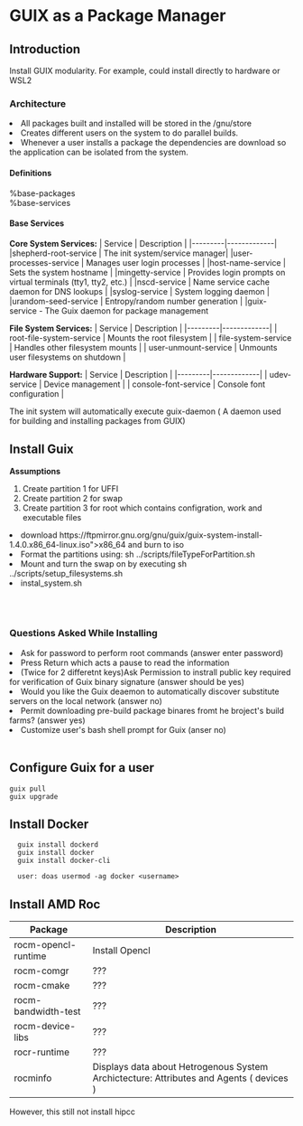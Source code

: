 # GUIX as a Package Manager

## Introduction

Install GUIX modularity.  For example, could install directly to hardware or WSL2

### Architecture 
<li>All packages built and installed  will be stored in the /gnu/store</li>
<li>Creates different users on the system to do parallel builds.</li>
<li>Whenever a user installs a package the dependencies are download so the application can be isolated from the system.</li>

#### Definitions
%base-packages<br>
%base-services

#### Base Services
<b>Core System Services:</b>
| Service | Description |
|---------|-------------|
|shepherd-root-service | The init system/service manager|
|user-processes-service | Manages user login processes |
|host-name-service | Sets the system hostname |
|mingetty-service | Provides login prompts on virtual terminals (tty1, tty2, etc.) |
|nscd-service | Name service cache daemon for DNS lookups |
|syslog-service |  System logging daemon |
|urandom-seed-service |  Entropy/random number generation |
|guix-service - The Guix daemon for package management

<b>File System Services:</b>
| Service | Description |
|---------|-------------|
| root-file-system-service |  Mounts the root filesystem |
| file-system-service | Handles other filesystem mounts |
| user-unmount-service | Unmounts user filesystems on shutdown |

<b>Hardware Support:</b>
| Service | Description |
|---------|-------------|
| udev-service |  Device management |
| console-font-service |  Console font configuration |



The init system will automatically execute guix-daemon ( A daemon used for building and installing packages from GUIX)

## Install Guix

<b>Assumptions</b>
<ol>
  <li>Create partition 1 for UFFI</li>
  <li>Create partition 2 for swap</li>
  <li>Create partition 3 for root which contains configration, work and executable files </li>
</ol>

<li>download https://ftpmirror.gnu.org/gnu/guix/guix-system-install-1.4.0.x86_64-linux.iso">x86_64 and burn to iso</li>
<li>Format the partitions using: sh ../scripts/fileTypeForPartition.sh</li>
<li>Mount and turn the swap on by executing sh ../scripts/setup_filesystems.sh</li>
<li>instal_system.sh</li>

<br><br>
### Questions Asked While Installing
<li>Ask for password to perform root commands (answer enter password)</li>
<li>Press Return which acts a pause to read the information</li>
<li>(Twice for 2 differetnt keys)Ask Permission to instrall public key required for verification of Guix binary signature (answer should be yes)</li>
<li>Would you like the Guix deaemon to automatically discover substitute servers on the local network (answer no)</li>
<li>Permit downloading pre-build package binares fromt he broject's build farms? (answer yes)</li>
<li>Customize user's bash shell prompt for Guix (anser no)</li>
<br>

## Configure Guix for a user
```
guix pull
guix upgrade
```

## Install Docker
```
  guix install dockerd
  guix install docker
  guix install docker-cli

  user: doas usermod -ag docker <username>
```

## Install AMD Roc
|Package|Description|
|-------|-----------|
|rocm-opencl-runtime| Install Opencl |
|rocm-comgr| ???                     |
|rocm-cmake| ???                     |
|rocm-bandwidth-test| ???            |
|rocm-device-libs| ???               |
|rocr-runtime| ???                   |
|rocminfo    | Displays data about Hetrogenous System Archictecture: Attributes and Agents ( devices ) |

However, this still not install hipcc 
